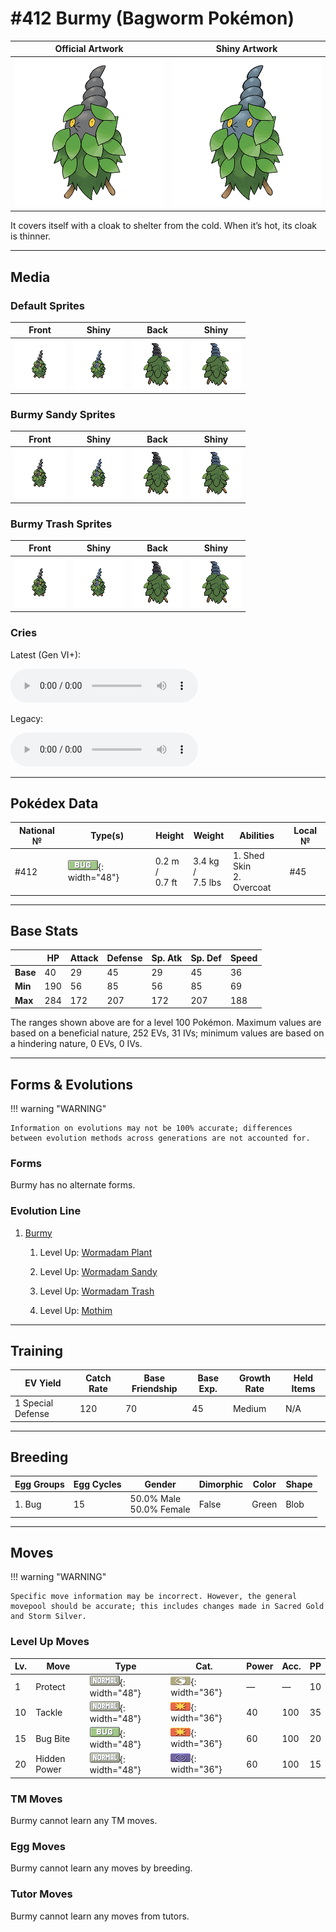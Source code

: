 # #412 Burmy (Bagworm Pokémon)

| Official Artwork | Shiny Artwork |
|------------------|---------------|
| ![Official Artwork](../assets/sprites/burmy/official.png "Burmy") | ![Shiny Artwork](../assets/sprites/burmy/official_shiny.png "Burmy") |

It covers itself with a cloak to shelter from the cold. When it’s hot, its cloak is thinner.

---

## Media

### Default Sprites

| Front | Shiny | Back | Shiny |
|-------|-------|------|-------|
| ![Burmy](../assets/sprites/burmy/front.gif "Burmy: It covers itself with a cloak to shelter from the cold. When it’s hot, its cloak is thinner.") | ![Burmy](../assets/sprites/burmy/front_shiny.png "Burmy: It covers itself with a cloak to shelter from the cold. When it’s hot, its cloak is thinner.") | ![Burmy](../assets/sprites/burmy/back.png "Burmy: It covers itself with a cloak to shelter from the cold. When it’s hot, its cloak is thinner.") | ![Burmy](../assets/sprites/burmy/back_shiny.png "Burmy: It covers itself with a cloak to shelter from the cold. When it’s hot, its cloak is thinner.") |

### Burmy Sandy Sprites

| Front | Shiny | Back | Shiny |
|-------|-------|------|-------|
| ![Burmy Sandy](../assets/sprites/burmy-sandy/front.png "Burmy Sandy: It covers itself with a cloak to shelter from the cold. When it’s hot, its cloak is thinner.") | ![Burmy Sandy](../assets/sprites/burmy-sandy/front_shiny.png "Burmy Sandy: It covers itself with a cloak to shelter from the cold. When it’s hot, its cloak is thinner.") | ![Burmy Sandy](../assets/sprites/burmy-sandy/back.png "Burmy Sandy: It covers itself with a cloak to shelter from the cold. When it’s hot, its cloak is thinner.") | ![Burmy Sandy](../assets/sprites/burmy-sandy/back_shiny.png "Burmy Sandy: It covers itself with a cloak to shelter from the cold. When it’s hot, its cloak is thinner.") |

### Burmy Trash Sprites

| Front | Shiny | Back | Shiny |
|-------|-------|------|-------|
| ![Burmy Trash](../assets/sprites/burmy-trash/front.png "Burmy Trash: It covers itself with a cloak to shelter from the cold. When it’s hot, its cloak is thinner.") | ![Burmy Trash](../assets/sprites/burmy-trash/front_shiny.png "Burmy Trash: It covers itself with a cloak to shelter from the cold. When it’s hot, its cloak is thinner.") | ![Burmy Trash](../assets/sprites/burmy-trash/back.png "Burmy Trash: It covers itself with a cloak to shelter from the cold. When it’s hot, its cloak is thinner.") | ![Burmy Trash](../assets/sprites/burmy-trash/back_shiny.png "Burmy Trash: It covers itself with a cloak to shelter from the cold. When it’s hot, its cloak is thinner.") |

### Cries

Latest (Gen VI+):

<audio controls>
<source src='../../assets/cries/burmy/latest.ogg' type='audio/ogg'>
  Your browser does not support the audio element.
</audio>

Legacy:

<audio controls>
<source src='../../assets/cries/burmy/legacy.ogg' type='audio/ogg'>
  Your browser does not support the audio element.
</audio>

---

## Pokédex Data

| National № | Type(s) | Height | Weight | Abilities | Local № |
|------------|---------|--------|--------|-----------|---------|
| #412 | ![bug](../assets/types/bug.png "Bug"){: width="48"} | 0.2 m /<br>0.7 ft | 3.4 kg /<br>7.5 lbs | 1. <span class="tooltip" title="The Pokémon may heal its own status problems.">Shed Skin</span><br>2. <span class="tooltip" title="This Pokémon does not take damage from weather.">Overcoat</span> | #45 |

---

## Base Stats
|   | HP | Attack | Defense | Sp. Atk | Sp. Def | Speed |
|---|----|--------|---------|---------|---------|-------|
| **Base** | 40 | 29 | 45 | 29 | 45 | 36 |
| **Min** | 190 | 56 | 85 | 56 | 85 | 69 |
| **Max** | 284 | 172 | 207 | 172 | 207 | 188 |

The ranges shown above are for a level 100 Pokémon. Maximum values are based on a beneficial nature, 252 EVs, 31 IVs; minimum values are based on a hindering nature, 0 EVs, 0 IVs.

---

## Forms & Evolutions

!!! warning "WARNING"

    Information on evolutions may not be 100% accurate; differences between evolution methods across generations are not accounted for.

### Forms

Burmy has no alternate forms.

### Evolution Line

1. [Burmy](burmy.md/)
    1. Level Up: [Wormadam Plant](wormadam-plant.md/)

    1. Level Up: [Wormadam Sandy](wormadam-sandy.md/)

    1. Level Up: [Wormadam Trash](wormadam-trash.md/)

    2. Level Up: [Mothim](mothim.md/)




---

## Training

| EV Yield | Catch Rate | Base Friendship | Base Exp. | Growth Rate | Held Items |
|----------|------------|-----------------|-----------|-------------|------------|
| 1 Special Defense | 120 | 70 | 45 | Medium | N/A |

---

## Breeding

| Egg Groups | Egg Cycles | Gender | Dimorphic | Color | Shape |
|------------|------------|--------|-----------|-------|-------|
| 1. Bug | 15 | 50.0% Male<br>50.0% Female | False | Green | Blob |

---

## Moves

!!! warning "WARNING"

    Specific move information may be incorrect. However, the general movepool should be accurate; this includes changes made in Sacred Gold and Storm Silver.

### Level Up Moves

| Lv. | Move | Type | Cat. | Power | Acc. | PP |
| --- | --- | --- | --- | --- | --- | --- |
| 1 | <span class="tooltip" title="It enables the user to evade all attacks. Its chance of failing rises if it is used in succession.">Protect</span> | ![normal](../assets/types/normal.png "Normal"){: width="48"} | ![status](../assets/move_category/status.png "Status"){: width="36"} | — | — | 10 |
| 10 | <span class="tooltip" title="A physical attack in which the user charges and slams into the foe with its whole body.">Tackle</span> | ![normal](../assets/types/normal.png "Normal"){: width="48"} | ![physical](../assets/move_category/physical.png "Physical"){: width="36"} | 40 | 100 | 35 |
| 15 | <span class="tooltip" title="The user bites the foe. If the foe is holding a Berry, the user eats it and gains its effect.">Bug Bite</span> | ![bug](../assets/types/bug.png "Bug"){: width="48"} | ![physical](../assets/move_category/physical.png "Physical"){: width="36"} | 60 | 100 | 20 |
| 20 | <span class="tooltip" title="A unique attack that varies in type and intensity depending on the Pokémon using it.">Hidden Power</span> | ![normal](../assets/types/normal.png "Normal"){: width="48"} | ![special](../assets/move_category/special.png "Special"){: width="36"} | 60 | 100 | 15 |

### TM Moves

Burmy cannot learn any TM moves.
### Egg Moves

Burmy cannot learn any moves by breeding.
### Tutor Moves

Burmy cannot learn any moves from tutors.
